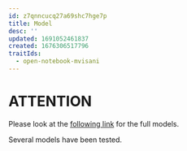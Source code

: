 ```yaml
---
id: z7qnncucq27a69shc7hge7p
title: Model
desc: ''
updated: 1691052461837
created: 1676306517796
traitIds:
  - open-notebook-mvisani
---
```


# ATTENTION
Please look at the [following link](https://commons-research.github.io/common_dws_public_storage/anticipated_lotus/thesis/main.pdf) for the full models. 

Several models have been tested. 